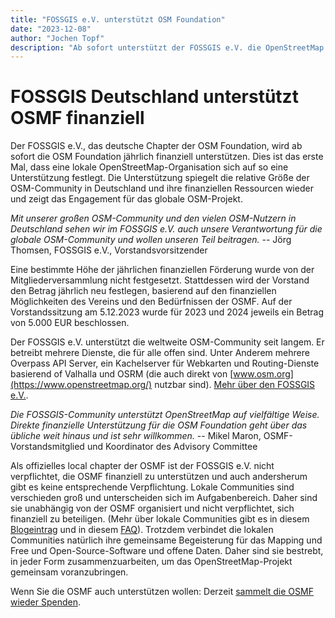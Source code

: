 ```yaml
---
title: "FOSSGIS e.V. unterstützt OSM Foundation"
date: "2023-12-08"
author: "Jochen Topf"
description: "Ab sofort unterstützt der FOSSGIS e.V. die OpenStreetMap Foundation mit einem jährlichen Beitrag"
---
```


# FOSSGIS Deutschland unterstützt OSMF finanziell

Der FOSSGIS e.V., das deutsche Chapter der OSM Foundation, wird ab sofort die
OSM Foundation jährlich finanziell unterstützen. Dies ist das erste Mal, dass
eine lokale OpenStreetMap-Organisation sich auf so eine Unterstützung festlegt.
Die Unterstützung spiegelt die relative Größe der OSM-Community in Deutschland
und ihre finanziellen Ressourcen wieder und zeigt das Engagement für das
globale OSM-Projekt.

*Mit unserer großen OSM-Community und den vielen OSM-Nutzern in Deutschland
sehen wir im FOSSGIS e.V. auch unsere Verantwortung für die globale
OSM-Community und wollen unseren Teil beitragen.* -- Jörg Thomsen, FOSSGIS e.V.,
Vorstandsvorsitzender

Eine bestimmte Höhe der jährlichen finanziellen Förderung wurde von der
Mitgliederversammlung nicht festgesetzt. Stattdessen wird der Vorstand den
Betrag jährlich neu festlegen, basierend auf den finanziellen Möglichkeiten des
Vereins und den Bedürfnissen der OSMF. Auf der Vorstandssitzung am 5.12.2023
wurde für 2023 und 2024 jeweils ein Betrag von 5.000 EUR beschlossen.

Der FOSSGIS e.V. unterstützt die weltweite OSM-Community seit langem. Er
betreibt mehrere Dienste, die für alle offen sind. Unter Anderem mehrere
Overpass API Server, ein Kachelserver für Webkarten und Routing-Dienste
basierend of Valhalla und OSRM (die auch direkt von
[www.osm.org](https://www.openstreetmap.org/) nutzbar sind). [Mehr über den
FOSSGIS e.V.](https://www.fossgis.de/).

*Die FOSSGIS-Community unterstützt OpenStreetMap auf vielfältige Weise. Direkte
finanzielle Unterstützung für die OSM Foundation geht über das übliche weit
hinaus und ist sehr willkommen.* -- Mikel Maron, OSMF-Vorstandsmitglied und
Koordinator des Advisory Committee

Als offizielles local chapter der OSMF ist der FOSSGIS e.V. nicht verpflichtet,
die OSMF finanziell zu unterstützen und auch andersherum gibt es keine
entsprechende Verpflichtung. Lokale Communities sind verschieden groß und
unterscheiden sich im Aufgabenbereich. Daher sind sie unabhängig von der OSMF
organisiert und nicht verpflichtet, sich finanziell zu beteiligen. (Mehr über
lokale Communities gibt es in diesem
[Blogeintrag](https://blog.openstreetmap.org/2023/10/12/local-chapters-what-to-know-and-how-to-join/)
und in diesem [FAQ](https://osmfoundation.org/wiki/Local_Chapters/FAQ)).
Trotzdem verbindet die lokalen Communities natürlich ihre gemeinsame
Begeisterung für das Mapping und Free und Open-Source-Software und offene
Daten. Daher sind sie bestrebt, in jeder Form zusammenzuarbeiten, um das
OpenStreetMap-Projekt gemeinsam voranzubringen.

Wenn Sie die OSMF auch unterstützen wollen: Derzeit [sammelt die OSMF wieder
Spenden](https://supporting.openstreetmap.org/).

